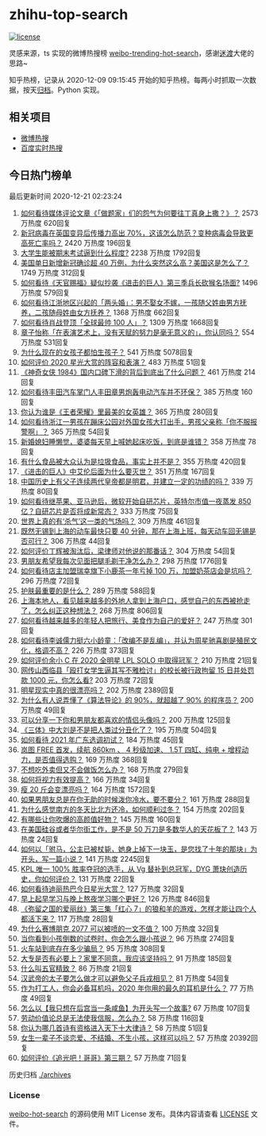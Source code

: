 # zhihu-top-search

[![license](https://img.shields.io/github/license/Arrackisarookie/zhihu-top-search)](https://github.com/Arrackisarookie/zhihu-top-search/blob/master/LICENSE)

灵感来源，ts 实现的微博热搜榜 [weibo-trending-hot-search](https://github.com/justjavac/weibo-trending-hot-search)，感谢[迷渡](https://github.com/justjavac)大佬的思路~

知乎热榜，记录从 2020-12-09 09:15:45 开始的知乎热榜。每两小时抓取一次数据，按天[归档](./archives)。Python 实现。

## 相关项目
+ [微博热搜](https://github.com/Arrackisarookie/weibo-hot-search)
+ [百度实时热搜](https://github.com/Arrackisarookie/baidu-hot-search)

## 今日热门榜单

<!-- Rank Begin -->

最后更新时间 2020-12-21 02:23:24

1. [如何看待媒体评论文章《「做题家」们的怨气为何要往丁真身上撒？》？](https://www.zhihu.com/question/435706809) 2573 万热度 620回复
1. [新冠病毒在英国变异后传播力高出 70%，这该怎么防范？变种病毒会导致更高死亡率吗？](https://www.zhihu.com/question/435655677) 2420 万热度 196回复
1. [大学生能被期末考试逼到什么程度?](https://www.zhihu.com/question/364258294) 2238 万热度 1792回复
1. [美国单日新增新冠确诊超 40 万例，为什么突然这么高？美国这是怎么了？](https://www.zhihu.com/question/435671309) 1749 万热度 312回复
1. [如何看待《天官赐福》疑似抄袭《进击的巨人》第三季兵长砍猴名场面?](https://www.zhihu.com/question/435668172) 1496 万热度 579回复
1. [如何看待江浙地区兴起的「两头婚」：男不娶女不嫁，一孩随父姓由男方抚养，二孩随母姓由女方抚养？](https://www.zhihu.com/question/55590082) 1368 万热度 662回复
1. [如何看待肖战登顶「全球最帅 100 人」？](https://www.zhihu.com/question/435621941) 1309 万热度 1668回复
1. [章子怡称「在表演艺术上，没有天赋的努力是毫无意义的」，你认同吗？](https://www.zhihu.com/question/435590476) 554 万热度 531回复
1. [为什么现在的女孩子都怕生孩子？](https://www.zhihu.com/question/412354846) 541 万热度 5078回复
1. [如何评价 2020 星光大赏的阵容和表演？](https://www.zhihu.com/question/435715385) 483 万热度 51回复
1. [《神奇女侠 1984》国内口碑下滑的背后到底出了什么问题？](https://www.zhihu.com/question/435563783) 461 万热度 214回复
1. [如何看待丰田汽车掌门人丰田章男炮轰电动汽车并不环保？](https://www.zhihu.com/question/435618851) 385 万热度 160回复
1. [你认为谁是《王者荣耀》里最美的女英雄？](https://www.zhihu.com/question/434868507) 365 万热度 280回复
1. [如何看待浙江一男孩在蹦床公园对外国女孩大打出手，男孩父亲称「你不服报警啊」？](https://www.zhihu.com/question/435700308) 365 万热度 54回复
1. [新婚媳妇睡懒觉，婆婆每天早上喊她起床吃饭，到底是谁错？](https://www.zhihu.com/question/363383726) 358 万热度 78回复
1. [有什么食品被大众认为是垃圾食品，事实上并不是？](https://www.zhihu.com/question/359627010) 355 万热度 420回复
1. [《进击的巨人》中艾伦后面为什么要灭世？](https://www.zhihu.com/question/420903695) 351 万热度 167回复
1. [中国历史上有父子连续两代皇帝都是明君，并建立一定的功绩的吗？](https://www.zhihu.com/question/434586119) 339 万热度 80回复
1. [如何看待继苹果、亚马逊后，微软开始自研芯片，英特尔市值一夜蒸发 850 亿？自研芯片是否将成新常态？](https://www.zhihu.com/question/435526851) 333 万热度 75回复
1. [世界上真的有‘杀气’这一类的气场吗？](https://www.zhihu.com/question/30889739) 309 万热度 461回复
1. [既然无锡到上海的动车最快只要 40 分钟，那在上海上班，每天动车回无锡是否可行？](https://www.zhihu.com/question/50077249) 306 万热度 44回复
1. [如何评价丁辉被淘汰后，梁律师对他说的那番话？](https://www.zhihu.com/question/434289720) 304 万热度 54回复
1. [男朋友希望我每次见面把腿毛剃干净怎么办？](https://www.zhihu.com/question/393801416) 298 万热度 1776回复
1. [如何看待店主加盟瑞幸旗下小鹿茶一年亏掉 100 万，加盟奶茶店会是坑吗？](https://www.zhihu.com/question/435558153) 296 万热度 72回复
1. [护肤最重要的是什么？](https://www.zhihu.com/question/428147299) 289 万热度 588回复
1. [上海本地人，看见越来越多的外地人拿到上海户口，感觉自己的东西被抢走了，怎么纠正这种想法？](https://www.zhihu.com/question/359118802) 268 万热度 806回复
1. [如何看待越来越多的年轻人把旅行、美食作为自己的爱好？](https://www.zhihu.com/question/435394615) 247 万热度 301回复
1. [如何看待李诚儒力挺六小龄童：「改编不是乱编」，并认为周星驰喜剧是殖民文化，格调不高？](https://www.zhihu.com/question/434662175) 226 万热度 373回复
1. [如何评价余小 C 在 2020 全明星 LPL SOLO 中取得冠军？](https://www.zhihu.com/question/435547295) 210 万热度 21回复
1. [网传山西临县「殴打女学生逼其写不雅检讨」的校长被行政拘留 15 日并处罚款 1000 元，你怎么看?](https://www.zhihu.com/question/435638313) 203 万热度 72回复
1. [明星现实中真的很漂亮吗？](https://www.zhihu.com/question/279205349) 202 万热度 2389回复
1. [为什么有人说弄懂了《算法导论》的 90%，就超越了 90% 的程序员？](https://www.zhihu.com/question/315201616) 200 万热度 49回复
1. [可以分享一下你和男朋友都喜欢的情侣头像吗？](https://www.zhihu.com/question/411878986) 200 万热度 125回复
1. [《三体》中大刘是不是把人类过分丑化了？](https://www.zhihu.com/question/430084545) 195 万热度 504回复
1. [如何看待 2021 年广东选调初试？](https://www.zhihu.com/question/435676873) 184 万热度 45回复
1. [岚图 FREE 首发，续航 860km 、 4 秒级加速、 1.5T 四缸、纯电 + 增程动力，是否值得选购？](https://www.zhihu.com/question/435454556) 169 万热度 368回复
1. [不想吃外卖但又不会做饭怎么办？](https://www.zhihu.com/question/316077794) 168 万热度 279回复
1. [如何将视力有效提高？](https://www.zhihu.com/question/307318486) 166 万热度 34回复
1. [瘦 20 斤会变漂亮吗？](https://www.zhihu.com/question/392591592) 164 万热度 1572回复
1. [如果男朋友总是在你无助的时候泼你冷水，要不要分？](https://www.zhihu.com/question/303987928) 161 万热度 288回复
1. [为什么感觉南方的冬天比北方还冷，如何顺利过冬？](https://www.zhihu.com/question/435615402) 154 万热度 202回复
1. [有哪些让你吹爆的高颜值好物？](https://www.zhihu.com/question/426328147) 145 万热度 160回复
1. [在美国硅谷或者华尔街工作，是不是 50 万刀是多数华人的天花板了？](https://www.zhihu.com/question/434197031) 143 万热度 24回复
1. [如何以「驸马，公主已被杖毙，她身上掉下一块玉，是您找了十年的那块」为开头，写一篇小说？](https://www.zhihu.com/question/374245416) 141 万热度 2245回复
1. [KPL 唯一 100% 胜率夺冠的选手，从 Vg 替补到总冠军，DYG 萧玦创造历史，你如何评价？](https://www.zhihu.com/question/435640917) 131 万热度 22回复
1. [如何看待迪丽热巴今日星光大赏？](https://www.zhihu.com/question/435726741) 127 万热度 32回复
1. [早上起早学习与晚上熬夜学习哪个更好？](https://www.zhihu.com/question/284538163) 126 万热度 846回复
1. [《弥留之国的爱丽丝》第三集「红心 7」的狼和羊的游戏，怎样才能让四个人都活下来？](https://www.zhihu.com/question/434426513) 117 万热度 28回复
1. [为什么赛博朋克 2077 可以被喷的一文不值？](https://www.zhihu.com/question/435698089) 100 万热度 32回复
1. [当你看到小孩倒数的试卷时，你会怎么跟小孩说？](https://www.zhihu.com/question/430152573) 96 万热度 274回复
1. [火车站到底存在多少骗局？](https://www.zhihu.com/question/27964800) 95 万热度 308回复
1. [大专是否有必要上？家里不同意，我应该坚持吗？](https://www.zhihu.com/question/433679529) 91 万热度 185回复
1. [什么叫五官精致？](https://www.zhihu.com/question/23063787) 86 万热度 21回复
1. [汉武帝的太子要怎么做才可以避免父子兵戎相见？](https://www.zhihu.com/question/426574867) 81 万热度 54回复
1. [作为打工人，你会必备耳机吗，2020 年你用的最久的耳机是什么？](https://www.zhihu.com/question/435398372) 77 万热度 49回复
1. [怎么以【我只想在后宫当一条咸鱼】为开头写一个故事?](https://www.zhihu.com/question/429283327) 67 万热度 107回复
1. [劳动价值论总是无法使我信服，怎么办？](https://www.zhihu.com/question/435376516) 58 万热度 116回复
1. [你认为哪几首诗有资格进入天下十大律诗？](https://www.zhihu.com/question/433535946) 58 万热度 51回复
1. [女生一辈子不谈恋爱、不结婚、不生小孩，这样可以吗？](https://www.zhihu.com/question/293463496) 57 万热度 20392回复
1. [如何评价《追光吧！哥哥》第三期？](https://www.zhihu.com/question/435595857) 57 万热度 71回复
<!-- Rank End -->

历史归档 [./archives](./archives)

### License

[weibo-hot-search](https://github.com/Arrackisarookie/zhihu-top-search) 的源码使用 MIT License 发布。具体内容请查看 [LICENSE](./LICENSE) 文件。
